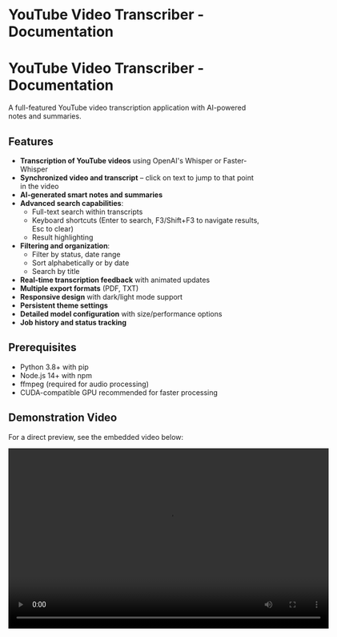 # YouTube Video Transcriber - Documentation

# YouTube Video Transcriber - Documentation

A full-featured YouTube video transcription application with AI-powered notes and summaries.

## Features

- **Transcription of YouTube videos** using OpenAI's Whisper or Faster-Whisper
- **Synchronized video and transcript** – click on text to jump to that point in the video
- **AI-generated smart notes and summaries**
- **Advanced search capabilities**:
  - Full-text search within transcripts
  - Keyboard shortcuts (Enter to search, F3/Shift+F3 to navigate results, Esc to clear)
  - Result highlighting
- **Filtering and organization**:
  - Filter by status, date range
  - Sort alphabetically or by date
  - Search by title
- **Real-time transcription feedback** with animated updates
- **Multiple export formats** (PDF, TXT)
- **Responsive design** with dark/light mode support
- **Persistent theme settings**
- **Detailed model configuration** with size/performance options
- **Job history and status tracking**

## Prerequisites

- Python 3.8+ with pip
- Node.js 14+ with npm
- ffmpeg (required for audio processing)
- CUDA-compatible GPU recommended for faster processing

<!-- (Backend, Frontend Setup, and other sections remain unchanged) -->

## Demonstration Video

For a direct preview, see the embedded video below:

<video width="640" height="360" controls>
  <source src="https://github.com/Leptons1618/YT_Transcriber/blob/master/YT_Transcriber_Demo.mkv?raw=true" type="video/x-matroska">
  Your browser does not support the video tag.
</video>
